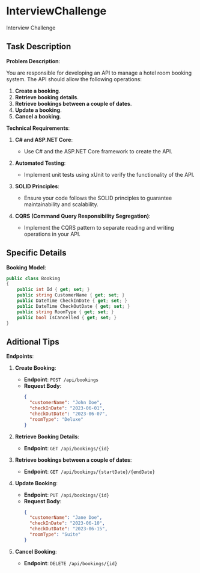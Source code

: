 # InterviewChallenge
Interview Challenge

## Task Description

**Problem Description**:

You are responsible for developing an API to manage a hotel room booking system. The API should allow the following operations:

1. **Create a booking**.
2. **Retrieve booking details**.
3. **Retrieve bookings between a couple of dates**.
3. **Update a booking**.
4. **Cancel a booking**.

**Technical Requirements**:

1. **C# and ASP.NET Core**:
   - Use C# and the ASP.NET Core framework to create the API.

2. **Automated Testing**:
   - Implement unit tests using xUnit to verify the functionality of the API.

3. **SOLID Principles**:
   - Ensure your code follows the SOLID principles to guarantee maintainability and scalability.

4. **CQRS (Command Query Responsibility Segregation)**:
   - Implement the CQRS pattern to separate reading and writing operations in your API.

## Specific Details

**Booking Model**:
```csharp
public class Booking
{
    public int Id { get; set; }
    public string CustomerName { get; set; }
    public DateTime CheckInDate { get; set; }
    public DateTime CheckOutDate { get; set; }
    public string RoomType { get; set; }
    public bool IsCancelled { get; set; }
}
```

## Aditional Tips
**Endpoints**:

1. **Create Booking**:
   - **Endpoint**: `POST /api/bookings`
   - **Request Body**:
     ```json
     {
       "customerName": "John Doe",
       "checkInDate": "2023-06-01",
       "checkOutDate": "2023-06-07",
       "roomType": "Deluxe"
     }
     ```

2. **Retrieve Booking Details**:
   - **Endpoint**: `GET /api/bookings/{id}`

3. **Retrieve bookings between a couple of dates**:
   - **Endpoint**: `GET /api/bookings/{startDate}/{endDate}`

4. **Update Booking**:
   - **Endpoint**: `PUT /api/bookings/{id}`
   - **Request Body**:
     ```json
     {
       "customerName": "Jane Doe",
       "checkInDate": "2023-06-10",
       "checkOutDate": "2023-06-15",
       "roomType": "Suite"
     }
     ```

5. **Cancel Booking**:
   - **Endpoint**: `DELETE /api/bookings/{id}`